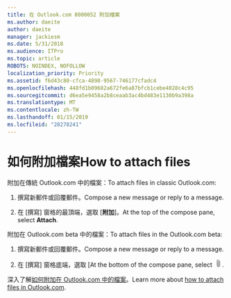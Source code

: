 ```yaml
---
title: 在 Outlook.com 8000052 附加檔案
ms.author: daeite
author: daeite
manager: jackiesm
ms.date: 5/31/2018
ms.audience: ITPro
ms.topic: article
ROBOTS: NOINDEX, NOFOLLOW
localization_priority: Priority
ms.assetid: f6d43c80-cfca-4898-9567-746177cfadc4
ms.openlocfilehash: 448fd1b09682a672fe6a87bfcb1cebe4028c4c95
ms.sourcegitcommit: d6ea5e9458a2b8ceaab3ac4bd483e1130b9a398a
ms.translationtype: MT
ms.contentlocale: zh-TW
ms.lasthandoff: 01/15/2019
ms.locfileid: "28278241"
---
```

# <a name="how-to-attach-files"></a><span data-ttu-id="a56f8-102">如何附加檔案</span><span class="sxs-lookup"><span data-stu-id="a56f8-102">How to attach files</span></span>

<span data-ttu-id="a56f8-103">附加在傳統 Outlook.com 中的檔案：</span><span class="sxs-lookup"><span data-stu-id="a56f8-103">To attach files in classic Outlook.com:</span></span>
  
1. <span data-ttu-id="a56f8-104">撰寫新郵件或回覆郵件。</span><span class="sxs-lookup"><span data-stu-id="a56f8-104">Compose a new message or reply to a message.</span></span>
    
2. <span data-ttu-id="a56f8-105">在 [撰寫] 窗格的最頂端，選取 [**附加**]。</span><span class="sxs-lookup"><span data-stu-id="a56f8-105">At the top of the compose pane, select **Attach**.</span></span> 
    
<span data-ttu-id="a56f8-106">附加在 Outlook.com beta 中的檔案：</span><span class="sxs-lookup"><span data-stu-id="a56f8-106">To attach files in the Outlook.com beta:</span></span>
  
1. <span data-ttu-id="a56f8-107">撰寫新郵件或回覆郵件。</span><span class="sxs-lookup"><span data-stu-id="a56f8-107">Compose a new message or reply to a message.</span></span>
    
2. <span data-ttu-id="a56f8-108">在 [撰寫] 窗格底端，選取 [</span><span class="sxs-lookup"><span data-stu-id="a56f8-108">At the bottom of the compose pane, select</span></span> ![附加](media/da223d01-5fe6-448c-a3a3-e2b5262da4b9.png)<span data-ttu-id="a56f8-110">.</span><span class="sxs-lookup"><span data-stu-id="a56f8-110"></span></span>
    
<span data-ttu-id="a56f8-111">深入了解[如何附加在 Outlook.com 中的檔案](https://go.microsoft.com/fwlink/p/?linkid=2001702&amp;clcid=0x409)。</span><span class="sxs-lookup"><span data-stu-id="a56f8-111">Learn more about [how to attach files in Outlook.com](https://go.microsoft.com/fwlink/p/?linkid=2001702&amp;clcid=0x409).</span></span>
  

